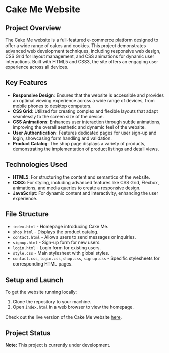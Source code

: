# Cake Me Website

## Project Overview
The Cake Me website is a full-featured e-commerce platform designed to offer a wide range of cakes and cookies. This project demonstrates advanced web development techniques, including responsive web design, CSS Grid for layout management, and CSS animations for dynamic user interactions. Built with HTML5 and CSS3, the site offers an engaging user experience across all devices.

## Key Features

- **Responsive Design**: Ensures that the website is accessible and provides an optimal viewing experience across a wide range of devices, from mobile phones to desktop computers.
- **CSS Grid**: Utilized for creating complex and flexible layouts that adapt seamlessly to the screen size of the device.
- **CSS Animations**: Enhances user interaction through subtle animations, improving the overall aesthetic and dynamic feel of the website.
- **User Authentication**: Features dedicated pages for user sign-up and login, showcasing form handling and validation.
- **Product Catalog**: The shop page displays a variety of products, demonstrating the implementation of product listings and detail views.

## Technologies Used

- **HTML5**: For structuring the content and semantics of the website.
- **CSS3**: For styling, including advanced features like CSS Grid, Flexbox, animations, and media queries to create a responsive design.
- **JavaScript**: For dynamic content and interactivity, enhancing the user experience.

## File Structure

- `index.html` - Homepage introducing Cake Me.
- `shop.html` - Displays the product catalog.
- `contact.html` - Allows users to send messages or inquiries.
- `signup.html` - Sign-up form for new users.
- `login.html` - Login form for existing users.
- `style.css` - Main stylesheet with global styles.
- `contact.css`, `login.css`, `shop.css`, `signup.css` - Specific stylesheets for corresponding HTML pages.

## Setup and Launch

To get the website running locally:

1. Clone the repository to your machine.
2. Open `index.html` in a web browser to view the homepage.

Check out the live version of the Cake Me website [here](https://dmytrohonchar.github.io/Front-end-cake-site/).

## Project Status
**Note:** This project is currently under development.
